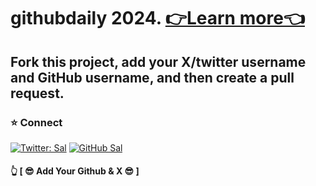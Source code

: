 # githubdaily 2024. [👉Learn more👈](https://salnet.xyz/githubdaily)
## Fork this project, add your X/twitter username and GitHub username, and then create a pull request.

### ⭐️ Connect 

[![Twitter: Sal](https://img.shields.io/twitter/follow/salnetx?style=social)](https://twitter.com/coderinbay)
[![GitHub Sal](https://img.shields.io/github/followers/salnetx?label=follow&style=social)](https://github.com/coderinbay)

#### 👆 [ 😎 Add Your Github & X 😎 ] 